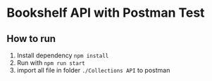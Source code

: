 # Bookshelf API with Postman Test

## How to run

1. Install dependency `npm install`
2. Run with `npm run start`
3. import all file in folder `./Collections API` to postman

